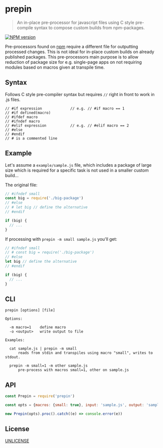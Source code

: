 # prepin

> An in-place pre-processor for javascript files using C style pre-compile
syntax to  compose custom builds from npm-packages.

[![NPM version][badge]][repo]

Pre-processors found on [npm][] require a different file for outputting
processed changes. This is not ideal for in-place custom builds on already
published packages. This pre-processors main purpose is to allow reduction of
package size for e.g. single-page apps on not requiring modules based on macros
given at transpile time.

## Syntax

Follows C style pre-compiler syntax but requires `//` right in front to work in
.js files.

```
// #if expression             // e.g. // #if macro == 1
// #if defined(macro)
// #ifdef macro
// #ifndef macro
// #elif expression           // e.g. // #elif macro == 2
// #else
// #endif
// # is a commented line
```

## Example

Let's assume a `example/sample.js` file, which includes a package of large size which is
required for a specific task is not used in a smaller custom build...

The original file:

```js
// #ifndef small
const big = require('./big-package')
// #else
// # let big // define the alternative
// #endif

if (big) {
  // ...
}
```

If processing with `prepin -m small sample.js` you'll get:

```js
// #ifndef small
// # const big = require('./big-package')
// #else
let big // define the alternative
// #endif

if (big) {
  // ...
}
```

## CLI

```
prepin [options] [file]

Options:

  -m macro=1    define macro
  -o <output>   write output to file

Examples:

  cat sample.js | prepin -m small
      reads from stdin and transpiles using macro "small", writes to stdout.

  prepin -m small=1 -m other sample.js
      pre-process with macros small=1, other on sample.js
```

## API

```js
const Prepin = require('prepin')

const opts = {macros: {small: true}, input: 'sample.js', output: 'sample.js'}

new Prepin(opts).proc().catch((e) => console.error(e))
```

## License

[UNLICENSE][]

[badge]: https://badge.fury.io/js/prepin.svg
[repo]: https://www.npmjs.com/package/prepin

[npm]: https://npmjs.org
[UNLICENSE]: http://unlicense.org
